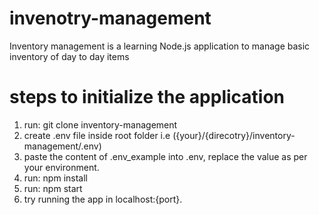 # invenotry-management
Inventory management is a learning Node.js application to manage basic inventory of day to day items

# steps to initialize the application
  1. run: git clone inventory-management
  2. create .env file inside root folder i.e ({your}/{direcotry}/inventory-management/.env)
  3. paste the content of .env_example into .env, replace the value as per your environment.
  4. run: npm install
  5. run: npm start
  6. try running the app in localhost:{port}.

